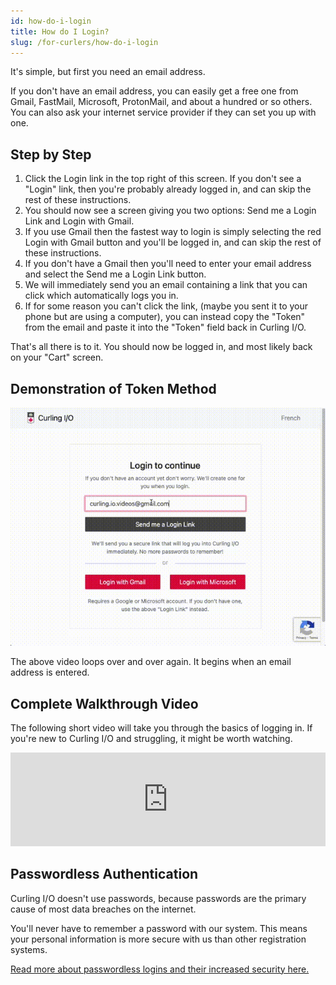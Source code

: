 ```yaml
---
id: how-do-i-login
title: How do I Login?
slug: /for-curlers/how-do-i-login
---
```


It's simple, but first you need an email address.

If you don't have an email address, you can easily get a free one from Gmail, FastMail, Microsoft, ProtonMail, and about a hundred or so others. You can also ask your internet service provider if they can set you up with one.

## Step by Step

1. Click the Login link in the top right of this screen. If you don't see a "Login" link, then you're probably already logged in, and can skip the rest of these instructions.
2. You should now see a screen giving you two options: Send me a Login Link and Login with Gmail.
3. If you use Gmail then the fastest way to login is simply selecting the red Login with Gmail button and you'll be logged in, and can skip the rest of these instructions.
4. If you don't have a Gmail then you'll need to enter your email address and select the Send me a Login Link button.
5. We will immediately send you an email containing a link that you can click which automatically logs you in.
6. If for some reason you can't click the link, (maybe you sent it to your phone but are using a computer), you can instead copy the "Token" from the email and paste it into the "Token" field back in Curling I/O.

That's all there is to it. You should now be logged in, and most likely back on your "Cart" screen.

## Demonstration of Token Method 

![Using the Token](/img/docs/for-curlers/login-token-demo.gif)


The above video loops over and over again. It begins when an email address is entered.


## Complete Walkthrough Video

The following short video will take you through the basics of logging in.
If you're new to Curling I/O and struggling, it might be worth watching.

<div className="text--center videoWrapper">
  <iframe width="100%" src="https://www.youtube.com/embed/6bzxDm_t-JA" frameBorder="0" allow="accelerometer; autoplay; clipboard-write; encrypted-media; gyroscope; picture-in-picture" allowFullScreen></iframe>
</div>

## Passwordless Authentication

Curling I/O doesn't use passwords, because passwords are the primary cause of most data breaches on the internet.

You'll never have to remember a password with our system. This means your personal information is more secure with us than other registration systems.

[Read more about passwordless logins and their increased security here.](https://auth0.com/blog/is-passwordless-authentication-more-secure-than-passwords/)
